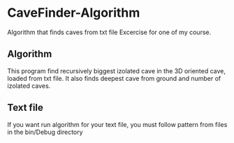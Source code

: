 # CaveFinder-Algorithm
Algorithm that finds caves from txt file
Excercise for one of my course.

## Algorithm
This program find recursively biggest izolated cave in the 3D oriented cave, loaded from txt file. It also finds deepest cave from ground and number of izolated caves.

## Text file
If you want run algorithm for your text file, you must follow pattern from files in the bin/Debug directory
